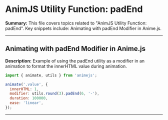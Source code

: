# AnimJS Utility Function: padEnd

**Summary:** This file covers topics related to "AnimJS Utility Function: padEnd". Key snippets include: Animating with padEnd Modifier in Anime.js.

---

## Animating with padEnd Modifier in Anime.js

**Description:** Example of using the padEnd utility as a modifier in an animation to format the innerHTML value during animation.

```javascript
import { animate, utils } from 'animejs';

animate('.value', {
  innerHTML: 1,
  modifier: utils.round(3).padEnd(6, '-'),
  duration: 100000,
  ease: 'linear',
});
```

---
